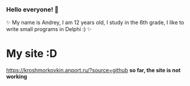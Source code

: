 ### Hello everyone! 👋

✨ My name is Andrey, I am 12 years old, I study in the 6th grade, I like to write small programs in Delphi :) ✨ 

# My site :D
https://kroshmorkovkin.anport.ru/?source=github
**so far, the site is not working**

